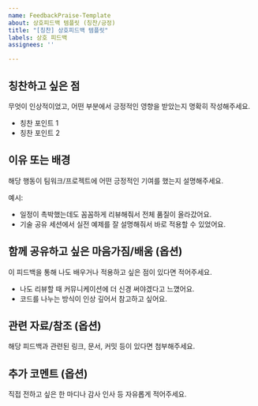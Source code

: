 ```yaml
---
name: FeedbackPraise-Template
about: 상호피드백 템플릿 (칭찬/긍정)
title: "[칭찬] 상호피드백 템플릿"
labels: 상호 피드백
assignees: ''

---
```


## 칭찬하고 싶은 점

무엇이 인상적이었고, 어떤 부분에서 긍정적인 영향을 받았는지 명확히 작성해주세요.

- 칭찬 포인트 1
- 칭찬 포인트 2

## 이유 또는 배경

해당 행동이 팀워크/프로젝트에 어떤 긍정적인 기여를 했는지 설명해주세요.

예시:
- 일정이 촉박했는데도 꼼꼼하게 리뷰해줘서 전체 품질이 올라갔어요.
- 기술 공유 세션에서 실전 예제를 잘 설명해줘서 바로 적용할 수 있었어요.

## 함께 공유하고 싶은 마음가짐/배움 (옵션)

이 피드백을 통해 나도 배우거나 적용하고 싶은 점이 있다면 적어주세요.

- 나도 리뷰할 때 커뮤니케이션에 더 신경 써야겠다고 느꼈어요.
- 코드를 나누는 방식이 인상 깊어서 참고하고 싶어요.

## 관련 자료/참조 (옵션)

해당 피드백과 관련된 링크, 문서, 커밋 등이 있다면 첨부해주세요.

## 추가 코멘트 (옵션)

직접 전하고 싶은 한 마디나 감사 인사 등 자유롭게 적어주세요.
